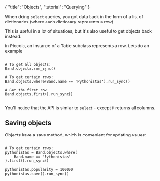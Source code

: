 {
    "title": "Objects",
    "tutorial": "Querying"
}

<!-- start -->

When doing `select` queries, you got data back in the form of a list of dictionaries (where each dictionary represents a row).

This is useful in a lot of situations, but it's also useful to get objects back instead.

In Piccolo, an instance of a Table subclass represents a row. Lets do an example.

<pre><code class="language-python">
# To get all objects:
Band.objects.run_sync()

# To get certain rows:
Band.objects.where(Band.name == 'Pythonistas').run_sync()

# Get the first row
Band.objects.first().run_sync()

</code></pre>

You'll notice that the API is similar to `select` - except it returns all columns.

## Saving objects

Objects have a save method, which is convenient for updating values:

<pre><code class="language-python">
# To get certain rows:
pythonistas = Band.objects.where(
    Band.name == 'Pythonistas'
).first().run_sync()

pythonistas.popularity = 100000
pythonistas.save().run_sync()

</code></pre>

